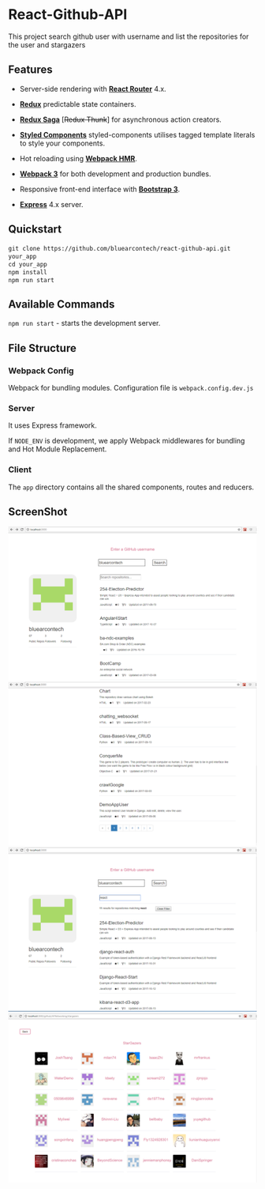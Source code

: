 # React-Github-API

This project search github user with username and list the repositories for the user and stargazers

## Features

- Server-side rendering with [**React Router**](https://github.com/ReactTraining/react-router) 4.x.

- [**Redux**](http://redux.js.org/) predictable state containers.
- [**Redux Saga**](https://redux-saga.github.io/redux-saga/) [~~Redux Thunk~~]
for asynchronous action creators.
- [**Styled Components**](https://www.styled-components.com/) styled-components utilises tagged template literals to style your components.
- Hot reloading using [**Webpack HMR**](https://webpack.js.org/concepts/hot-module-replacement/).
- [**Webpack 3**](https://webpack.js.org/) for both development and production bundles.

- Responsive front-end interface with [**Bootstrap 3**](http://getbootstrap.com/).
- [**Express**](http://expressjs.com/) 4.x server.

## Quickstart
```
git clone https://github.com/bluearcontech/react-github-api.git your_app
cd your_app
npm install
npm run start
```

## Available Commands
`npm run start` - starts the development server.

## File Structure

### Webpack Config
Webpack for bundling modules. Configuration file is `webpack.config.dev.js`

### Server
It uses Express framework.

If `NODE_ENV` is development, we apply Webpack middlewares for bundling and Hot Module Replacement.

### Client
The `app` directory contains all the shared components, routes and reducers.

## ScreenShot
![Alt text](app/screen/screen1.png?raw=true "Homepage")
![Alt text](app/screen/screen2.png?raw=true "Pagination")
![Alt text](app/screen/screen3.png?raw=true "Filter")
![Alt text](app/screen/screen4.png?raw=true "StarGazers")
